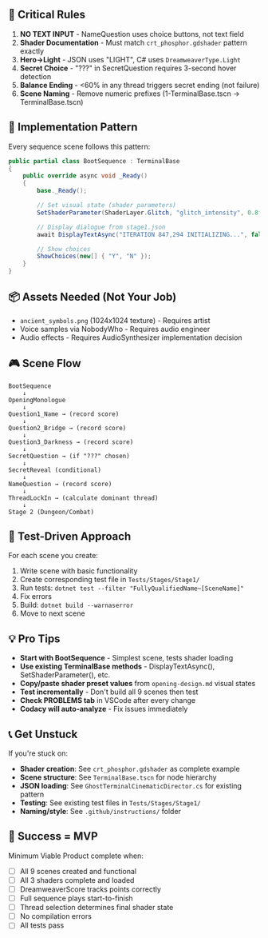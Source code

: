 ## 🚨 Critical Rules

1. **NO TEXT INPUT** - NameQuestion uses choice buttons, not text field
2. **Shader Documentation** - Must match `crt_phosphor.gdshader` pattern exactly
3. **Hero→Light** - JSON uses "LIGHT", C# uses `DreamweaverType.Light`
4. **Secret Choice** - "???" in SecretQuestion requires 3-second hover detection
5. **Balance Ending** - <60% in any thread triggers secret ending (not failure)
6. **Scene Naming** - Remove numeric prefixes (1-TerminalBase.tscn → TerminalBase.tscn)

## 🔧 Implementation Pattern

Every sequence scene follows this pattern:

```csharp
public partial class BootSequence : TerminalBase
{
    public override async void _Ready()
    {
        base._Ready();

        // Set visual state (shader parameters)
        SetShaderParameter(ShaderLayer.Glitch, "glitch_intensity", 0.8f);

        // Display dialogue from stage1.json
        await DisplayTextAsync("ITERATION 847,294 INITIALIZING...", false);

        // Show choices
        ShowChoices(new[] { "Y", "N" });
    }
}
```

## 📦 Assets Needed (Not Your Job)

- `ancient_symbols.png` (1024x1024 texture) - Requires artist
- Voice samples via NobodyWho - Requires audio engineer
- Audio effects - Requires AudioSynthesizer implementation decision

## 🎮 Scene Flow

```
BootSequence
    ↓
OpeningMonologue
    ↓
Question1_Name → (record score)
    ↓
Question2_Bridge → (record score)
    ↓
Question3_Darkness → (record score)
    ↓
SecretQuestion → (if "???" chosen)
    ↓
SecretReveal (conditional)
    ↓
NameQuestion → (record score)
    ↓
ThreadLockIn → (calculate dominant thread)
    ↓
Stage 2 (Dungeon/Combat)
```

## 🧪 Test-Driven Approach

For each scene you create:

1. Write scene with basic functionality
2. Create corresponding test file in `Tests/Stages/Stage1/`
3. Run tests: `dotnet test --filter "FullyQualifiedName~[SceneName]"`
4. Fix errors
5. Build: `dotnet build --warnaserror`
6. Move to next scene

## 💡 Pro Tips

- **Start with BootSequence** - Simplest scene, tests shader loading
- **Use existing TerminalBase methods** - DisplayTextAsync(), SetShaderParameter(), etc.
- **Copy/paste shader preset values** from `opening-design.md` visual states
- **Test incrementally** - Don't build all 9 scenes then test
- **Check PROBLEMS tab** in VSCode after every change
- **Codacy will auto-analyze** - Fix issues immediately

## 📞 Get Unstuck

If you're stuck on:

- **Shader creation**: See `crt_phosphor.gdshader` as complete example
- **Scene structure**: See `TerminalBase.tscn` for node hierarchy
- **JSON loading**: See `GhostTerminalCinematicDirector.cs` for existing pattern
- **Testing**: See existing test files in `Tests/Stages/Stage1/`
- **Naming/style**: See `.github/instructions/` folder

## 🎯 Success = MVP

Minimum Viable Product complete when:

- [ ] All 9 scenes created and functional
- [ ] All 3 shaders complete and loaded
- [ ] DreamweaverScore tracks points correctly
- [ ] Full sequence plays start-to-finish
- [ ] Thread selection determines final shader state
- [ ] No compilation errors
- [ ] All tests pass
